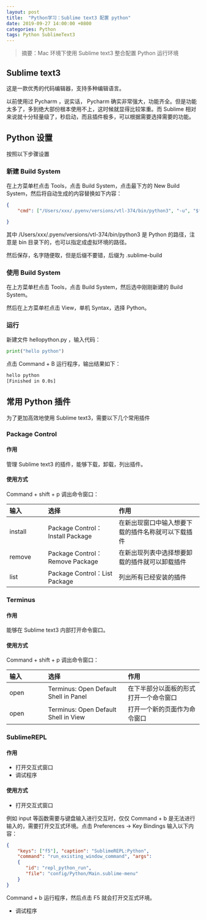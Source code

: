 ```yaml
---
layout: post
title:  "Python学习：Sublime text3 配置 python"
date: 2019-09-27 14:00:00 +0800
categories: Python
tags: Python SublimeText3
---
```


> 摘要：Mac 环境下使用 Sublime text3 整合配置 Python 运行环境

## Sublime text3

这是一款优秀的代码编辑器，支持多种编辑语言。

以前使用过 Pycharm ，说实话， Pycharm 确实非常强大，功能齐全。但是功能太多了，多到绝大部份根本使用不上，这时候就显得比较笨重。而 Sublime 相对来说就十分轻量级了，秒启动，而且插件极多，可以根据需要选择需要的功能。

## Python 设置

按照以下步骤设置

### 新建 Build System

在上方菜单栏点击 Tools，点击 Build System，点击最下方的 New Build System，然后将自动生成的内容替换如下内容：
```json
{
	"cmd": ["/Users/xxx/.pyenv/versions/vtl-374/bin/python3", "-u", "$file"],

}
```
其中 /Users/xxx/.pyenv/versions/vtl-374/bin/python3 是 Python 的路径，注意是 bin 目录下的，也可以指定成虚拟环境的路径。

然后保存，名字随便取，但是后缀不要错，后缀为 .sublime-build

### 使用 Build System

在上方菜单栏点击 Tools，点击 Build System，然后选中刚刚新建的 Build System。

然后在上方菜单栏点击 View，单机 Syntax，选择 Python。

### 运行

新建文件 hellopython.py ，输入代码：
```python
print("hello python")
```
点击 Command + B 运行程序，输出结果如下：
```sh
hello python
[Finished in 0.0s]
```

## 常用 Python 插件

为了更加高效地使用 Sublime text3，需要以下几个常用插件

### Package Control

#### 作用

管理 Sublime text3 的插件，能够下载，卸载，列出插件。

#### 使用方式

Command + shift + p 调出命令窗口：

<style>
table th:first-of-type {
  width: 20%;
}
</style>

输入 	    | 选择 									| 作用
:- 		    | :-									| :-
install   	| Package Control：Install Package		| 在新出现窗口中输入想要下载的插件名称就可以下载插件
remove 	  	| Package Control：Remove Package		| 在新出现列表中选择想要卸载的插件就可以卸载插件
list	    | Package Control：List Package			| 列出所有已经安装的插件

### Terminus

#### 作用

能够在 Sublime text3 内部打开命令窗口。

#### 使用方式

Command + shift + p 调出命令窗口：

输入 	    | 选择 										| 作用
:-    		| :-                                        | :-
open  		| Terminus: Open Default Shell in Panel	  	| 在下半部分以面板的形式打开一个命令窗口
open  		| Terminus: Open Default Shell in View	  	| 打开一个新的页面作为命令窗口



### SublimeREPL

#### 作用

* 打开交互式窗口
* 调试程序

#### 使用方式

* 打开交互式窗口

例如 input 等函数需要与键盘输入进行交互时，仅仅 Command + b 是无法进行输入的，需要打开交互式环境。点击 Preferences -> Key Bindings 输入以下内容：
	
```json
{ 
	"keys": ["f5"], "caption": "SublimeREPL:Python", 
	"command": "run_existing_window_command", "args":
  	{
       "id": "repl_python_run",
       "file": "config/Python/Main.sublime-menu"
  	} 
}
```

Command + b 运行程序，然后点击 F5 就会打开交互式环境。

* 调试程序

